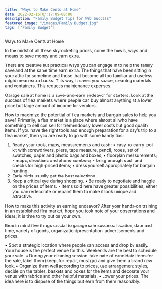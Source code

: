 ```yaml
---
title: "Ways to Make Cents at Home"
date: 2022-02-16T07:17:09-08:00
description: "Family Budget Tips for Web Success"
featured_image: "/images/Family Budget.jpg"
tags: ["Family Budget"]
---
```


Ways to Make Cents at Home

In the midst of all these skyrocketing prices, come the how’s, ways and means to save money and earn extra. 

There are creative but practical ways you can engage in to help the family save and at the same time earn extra. The things that have been sitting in your attic for sometime and those that become all too familiar and useless might mean extra bucks. This way, it saves you space, cleaning materials and containers. This reduces maintenance expenses.  

Garage sale at home is a save-and-earn endeavor for starters. Look at the success of flea markets where people can buy almost anything at a lower price but large amount of income for vendors.

How to maximize the potential of flea markets and bargain sales to help you save? Primarily, a flea market is a place where almost all who have something to sell can sell for tremendously lower costs but good quality items. If you have the right tools and enough preparation for a day’s trip to a flea market, then you are ready to go with some handy tips:

1.	Ready your tools, maps, measurements and cash:
•	easy-to-carry tool kit with screwdrivers, pliers, tape measure, pencil, ropes, set of swatches, paper and plastic bags and boxes;
•	floorplan measurements;
•	maps, directions and phone numbers;
•	bring enough cash and checks for high-priced items;
•	dress yourself appropriately for bargain hunting.
2.	Early birds usually get the best selections.
3.	Keep a critical eye during shopping.
•	Be ready to negotiate and haggle on the prices of items.
•	Items sold here have greater possibilities, either you can redecorate or repaint them to make it look unique and attractive.

How to make this activity an earning endeavor? After your hands-on training in an established flea market, hope you took note of your observations and ideas; it is time to try out on your own.

Bear in mind five things crucial to garage sale success: location, date and time, variety of goods, organization/presentation, advertisements and prices. 

•	Spot a strategic location where people can access and drop by easily. Your house is the perfect venue for this. Weekends are the best to schedule your sale.
•	During your cleaning session, take note of candidate items for the sale, label them (keep, for repair, must go) and give them a brand new look.
•	Organize them well according to prices, use arrangement styles, decide on the tables, baskets and boxes for the items and decorate your venue with fabrics and other helpful materials.
•	Lower your prices. The idea here is to dispose of the things but earn from them reasonably.  







   



